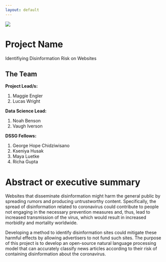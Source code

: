 ```yaml
---
layout: default
---
```


<img src="{{ site.url }}{{ site.baseurl }}/assets/img/eScience.png">


# Project Name
Identifiying Disinformation Risk on Websites

## The Team

**Project Lead/s:**
1. Maggie Engler
2. Lucas Wright

**Data Science Lead:** 

1. Noah Benson
2. Vaugh Iverson

**DSSG Fellows:** 

1. George Hope Chidziwisano
2. Kseniya Husak
3. Maya Luetke
4. Richa Gupta

# Abstract or executive summary
Websites that disseminate disinformation might harm the general public by spreading rumors and producing untrustworthy content. Specifically, the spread of disinformation related to coronavirus could contribute to people not engaging in the necessary prevention measures and, thus, lead to increased transmission of the virus, which would result in increased morbidity and mortality worldwide.

Developing a method to identify disinformation sites could mitigate these harmful effects by allowing advertisers to not fund such sites. The purpose of this project is to develop an open-source natural language processing model that can accurately classify news articles according to their risk of containing disinformation about the coronavirus.
